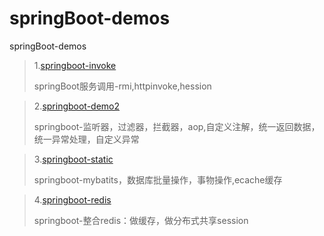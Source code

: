 # springBoot-demos
springBoot-demos

> 1.[springboot-invoke](https://github.com/2010yhh/springBoot-demos/tree/master/springboot-invoke)
>
> springBoot服务调用-rmi,httpinvoke,hession



> 2.[springboot-demo2](https://github.com/2010yhh/springBoot-demos/tree/master/springboot-demo2)
>
> springboot-监听器，过滤器，拦截器，aop,自定义注解，统一返回数据，统一异常处理，自定义异常

> 3.[springboot-static](https://github.com/2010yhh/springBoot-demos/tree/master/springboot-static)
>
> springboot-mybatits，数据库批量操作，事物操作,ecache缓存

> 4.[springboot-redis](https://github.com/2010yhh/springBoot-demos/tree/master/springboot-redis)
>
> springboot-整合redis：做缓存，做分布式共享session